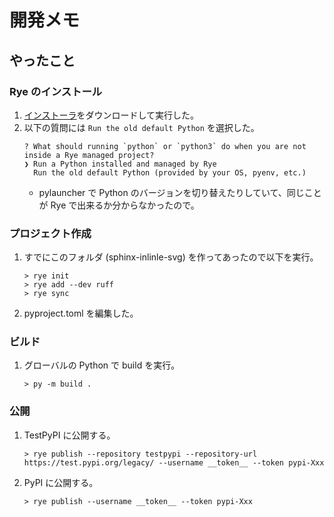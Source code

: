 # 開発メモ

## やったこと

### Rye のインストール

1. [インストーラ](https://rye.astral.sh/guide/installation/)をダウンロードして実行した。
1. 以下の質問には `Run the old default Python` を選択した。
    ```
    ? What should running `python` or `python3` do when you are not inside a Rye managed project?
    ❯ Run a Python installed and managed by Rye 
      Run the old default Python (provided by your OS, pyenv, etc.)
    ```
    - pylauncher で Python のバージョンを切り替えたりしていて、同じことが Rye で出来るか分からなかったので。

### プロジェクト作成

1. すでにこのフォルダ (sphinx-inlinle-svg) を作ってあったので以下を実行。
    ```
    > rye init
    > rye add --dev ruff
    > rye sync
    ```
1. pyproject.toml を編集した。

### ビルド

1. グローバルの Python で build を実行。
    ```
    > py -m build .
    ```

### 公開

1. TestPyPI に公開する。
    ```
    > rye publish --repository testpypi --repository-url https://test.pypi.org/legacy/ --username __token__ --token pypi-Xxx
    ```
1. PyPI に公開する。
    ```
    > rye publish --username __token__ --token pypi-Xxx
    ```
